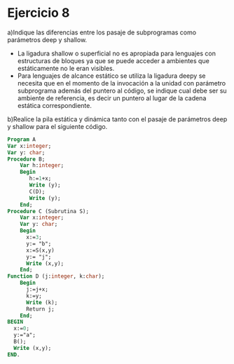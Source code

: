 # Ejercicio 8

a)Indique las diferencias entre los pasaje de subprogramas como parámetros deep y shallow.

* La ligadura shallow o superficial no es apropiada para lenguajes con estructuras de bloques ya que se puede acceder a ambientes que estáticamente no le eran 
visibles.
* Para lenguajes de alcance estático se utiliza la ligadura deepy se necesita que en el momento de la invocación a la unidad con parámetro subprograma además del puntero al código, se indique cual debe ser su ambiente de referencia, es decir un puntero al lugar de la cadena estática correspondiente.

b)Realice la pila estática y dinámica tanto con el pasaje de parámetros deep y shallow para el siguiente código.

```pascal
Program A
Var x:integer;
Var y: char;
Procedure B;
    Var h:integer;
    Begin
       h:=1+x;
       Write (y);
       C(D);
       Write (y);
    End;
Procedure C (Subrutina S);
    Var x:integer;
    Var y: char;
    Begin
      x:=3;
      y:= "b";
      x:=S(x,y)
      y:= "j";
      Write (x,y);
    End;
Function D (j:integer, k:char);
    Begin
      j:=j+x;
      k:=y;
      Write (k);
      Return j;
    End;
BEGIN
  x:=0;
  y:="a";
  B();
  Write (x,y);
END.
```
